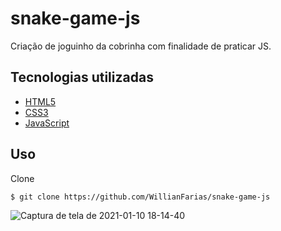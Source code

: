 # snake-game-js

Criação de joguinho da cobrinha com finalidade de praticar JS.

## Tecnologias utilizadas

- [HTML5](https://developer.mozilla.org/pt-BR/docs/Web/HTML)
- [CSS3](https://developer.mozilla.org/pt-BR/docs/Archive/CSS3)
- [JavaScript](https://developer.mozilla.org/pt-BR/docs/Web/JavaScript)



## Uso
Clone
```bash
$ git clone https://github.com/WillianFarias/snake-game-js
```
![Captura de tela de 2021-01-10 18-14-40](https://user-images.githubusercontent.com/13625877/104135545-e0079280-536f-11eb-8b15-ba62be2fbe50.png)



